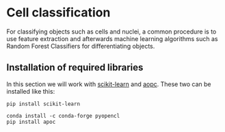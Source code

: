 # Cell classification

For classifying objects such as cells and nuclei, a common procedure is to use feature extraction and afterwards machine learning algorithms such as Random Forest Classifiers for differentiating objects.

## Installation of required libraries

In this section we will work with [scikit-learn](https://scikit-learn.org) and [aopc](https://github.com/haesleinhuepf/apoc). These two can be installed like this:

```
pip install scikit-learn
```

```
conda install -c conda-forge pyopencl
pip install apoc
```